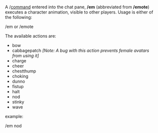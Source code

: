 A /[command](Chat_Commands.md) entered into the chat pane, **/em**
(abbreviated from **/emote**) executes a character animation, visible to
other players. Usage is either of the following:

/em <action> or /emote <action>

The available actions are:

- bow
- cabbagepatch _\[Note: A bug with this action prevents female avatars
  from using it\]_
- charge
- cheer
- chestthump
- choking
- dunno
- fistup
- halt
- nod
- stinky
- wave

example:

/em nod

<!--[Category:Commands](Category:Commands.md)-->
